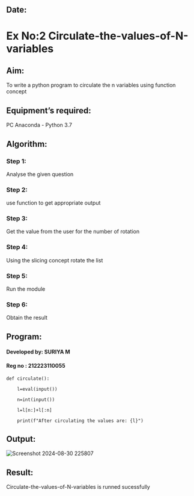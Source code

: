 ## Date: 
# Ex No:2 Circulate-the-values-of-N-variables
## Aim:
To write a python program to circulate the n variables using function concept
## Equipment’s required:
PC
Anaconda - Python 3.7
## Algorithm: 
### Step 1: 
Analyse the given question

### Step 2: 
use function to get appropriate output


### Step 3: 
Get the value from the user for the number of rotation
### Step 4: 
Using the slicing concept rotate the list

### Step 5: 
Run the module


### Step 6: 
Obtain the result


## Program:
#### Developed by: SURIYA M

#### Reg no      : 212223110055

```
def circulate():

    l=eval(input())
    
    n=int(input())
    
    l=l[n:]+l[:n]
    
    print(f"After circulating the values are: {l}")
```
## Output:
![Screenshot 2024-08-30 225807](https://github.com/user-attachments/assets/bc1f35f8-58cc-4a19-9d6e-0cbd13e38230)

## Result:
Circulate-the-values-of-N-variables is runned sucessfully

